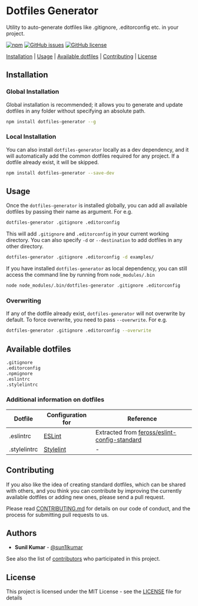 # Dotfiles Generator
Utility to auto-generate dotfiles like .gitignore, .editorconfig etc. in your project.

[![npm](https://img.shields.io/npm/v/dotfiles-generator.svg)](https://www.npmjs.com/package/dotfiles-generator)
[![GitHub issues](https://img.shields.io/github/issues/sun1l/dotfiles-generator.svg)](https://github.com/sun1l/dotfiles-generator/issues)
[![GitHub license](https://img.shields.io/badge/license-MIT-blue.svg)](https://raw.githubusercontent.com/sun1l/dotfiles-generator/master/LICENSE)

[Installation](#Installation) |
[Usage](#usage) |
[Available dotfiles](#available-dotfiles) |
[Contributing](#contributing) |
[License](#license)

## Installation

### Global Installation

Global installation is recommended; it allows you to generate and update dotfiles in any folder without specifying an absolute path.

```bash
npm install dotfiles-generator --g
```

### Local Installation

You can also install `dotfiles-generator` locally as a dev dependency, and it will automatically add the common dotfiles required for any project. If a dotfile already exist, it will be skipped.

```bash
npm install dotfiles-generator --save-dev
```

## Usage

Once the `dotfiles-generator` is installed globally, you can add all available dotfiles by passing their name as argument. For e.g.

```bash
dotfiles-generator .gitignore .editorconfig
```

This will add `.gitignore` and `.editorconfig` in your current working directory. You can also specify `-d` or `--destination` to add dotfiles in any other directory.

```bash
dotfiles-generator .gitignore .editorconfig -d examples/
```

If you have installed `dotfiles-generator` as local dependency, you can still access the command line by running from `node_modules/.bin`

```bash
node node_modules/.bin/dotfiles-generator .gitignore .editorconfig
```

### Overwriting

If any of the dotfile already exist, `dotfiles-generator` will not overwrite by default. To force overwrite, you need to pass `--overwrite`. For e.g.

```bash
dotfiles-generator .gitignore .editorconfig --overwrite
```

<a id="available-dotfiles"></a>
## Available dotfiles
```bash
.gitignore
.editorconfig
.npmignore
.eslintrc
.stylelintrc
```

### Additional information on dotfiles

| **Dotfile**  | **Configuration for**             | **Reference**                                                                                    |
|--------------|-----------------------------------|---------------|
| .eslintrc    | [ESLint](http://eslint.org)       | Extracted from [feross/eslint-config-standard](https://github.com/feross/eslint-config-standard) |
| .stylelintrc | [Stylelint](https://stylelint.io) | - |                                                                                                |


## Contributing

If you also like the idea of creating standard dotfiles, which can be shared with others, and you think you can contribute by improving the currently available dotfiles or adding new ones, please send a pull request.

Please read [CONTRIBUTING.md](CONTRIBUTING.md) for details on our code of conduct, and the process for submitting pull requests to us.

## Authors

*   **Sunil Kumar** - [@sun1lkumar](https://twitter.com/sun1lkumar)

See also the list of [contributors](https://github.com/sun1l/dotfiles-generator/graphs/contributors) who participated in this project.

## License

This project is licensed under the MIT License - see the [LICENSE](LICENSE) file for details
